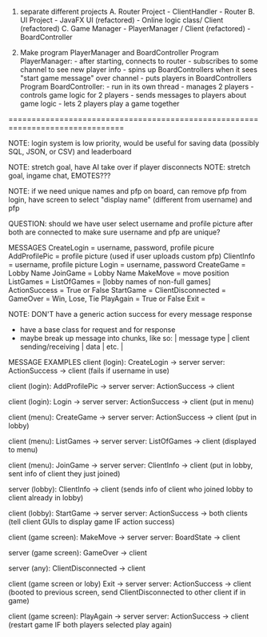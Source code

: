 1. separate different projects
    A. Router Project
        - ClientHandler
        - Router
    B. UI Project
        - JavaFX UI (refactored)
        - Online logic class/ Client (refactored)
    C. Game Manager
        - PlayerManager / Client (refactored)
        - BoardController

2. Make program PlayerManager and BoardController
    Program PlayerManager:
        - after starting, connects to router
        - subscribes to some channel to see new player info
        - spins up BoardControllers when it sees "start game message" over channel
        - puts players in BoardControllers
    Program BoardController:
        - run in its own thread
        - manages 2 players 
        - controls game logic for 2 players
        - sends messages to players about game logic
        - lets 2 players play a game together 

===============================================================================

NOTE: login system is low priority, would be useful for saving data (possibly 
SQL, JSON, or CSV) and leaderboard

NOTE: stretch goal, have AI take over if player disconnects
NOTE: stretch goal, ingame chat, EMOTES???

NOTE: if we need unique names and pfp on board, can remove pfp from login, 
have screen to select "display name" (different from username) and pfp

QUESTION: should we have user select username and profile picture after both are
connected to make sure username and pfp are unique?



MESSAGES
CreateLogin = username, password, profile picure
AddProfilePic = profile picture (used if user uploads custom pfp)
ClientInfo = username, profile picture
Login = username, password
CreateGame = Lobby Name
JoinGame = Lobby Name
MakeMove = move position
ListGames = <empty>
ListOfGames = [lobby names of non-full games]
ActionSuccess = True or False 
StartGame = <empty>
ClientDisconnected = <empty>
GameOver = Win, Lose, Tie
PlayAgain = True or False
Exit = <empty>



NOTE: DON'T have a generic action success for every message response
- have a base class for request and for response
- maybe break up message into chunks, like so:
    | message type | client sending/receiving | data | etc. |

MESSAGE EXAMPLES
client (login): CreateLogin -> server
server: ActionSuccess -> client (fails if username in use)

client (login): AddProfilePic -> server
server: ActionSuccess -> client

client (login): Login -> server
server: ActionSuccess -> client (put in menu)

client (menu): CreateGame -> server
server: ActionSuccess -> client (put in lobby)

client (menu): ListGames -> server
server: ListOfGames -> client (displayed to menu)

client (menu): JoinGame -> server
server: ClientInfo -> client (put in lobby, sent info of client they just joined)

server (lobby): ClientInfo -> client (sends info of client who joined lobby to client already in lobby)

client (lobby): StartGame -> server
server: ActionSuccess -> both clients (tell client GUIs to display game IF action success)

client (game screen): MakeMove -> server
server: BoardState -> client

server (game screen): GameOver -> client

server (any): ClientDisconnected -> client

client (game screen or loby) Exit -> server
server: ActionSuccess -> client (booted to previous screen, send ClientDisconnected to other client if in game)

client (game screen): PlayAgain -> server
server: ActionSuccess -> client (restart game IF both players selected play again)